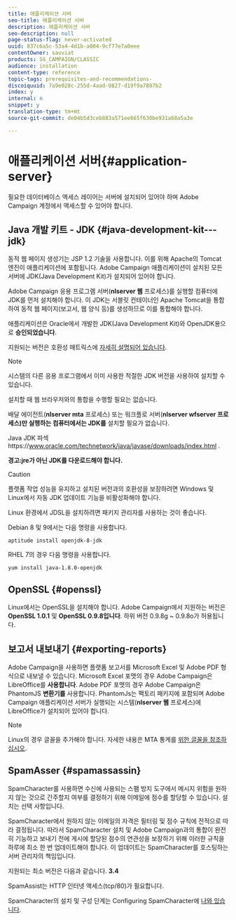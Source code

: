 ```yaml
---
title: 애플리케이션 서버
seo-title: 애플리케이션 서버
description: 애플리케이션 서버
seo-description: null
page-status-flag: never-activated
uuid: 837c6a5c-53a4-4d1b-a084-9cf77e7a0eee
contentOwner: sauviat
products: SG_CAMPAIGN/CLASSIC
audience: installation
content-type: reference
topic-tags: prerequisites-and-recommendations-
discoiquuid: 7a9e028c-255d-4aad-9827-d19f9a7897b2
index: y
internal: n
snippet: y
translation-type: tm+mt
source-git-commit: de04b5d3ceb883a571ee665f630be931a68a5a3e

---
```



# 애플리케이션 서버{#application-server}

필요한 데이터베이스 액세스 레이어는 서버에 설치되어 있어야 하며 Adobe Campaign 계정에서 액세스할 수 있어야 합니다.

## Java 개발 키트 - JDK {#java-development-kit---jdk}

동적 웹 페이지 생성기는 JSP 1.2 기술을 사용합니다. 이를 위해 Apache의 Tomcat 엔진이 애플리케이션에 포함됩니다. Adobe Campaign 애플리케이션이 설치된 모든 서버에 JDK(Java Development Kit)가 설치되어 있어야 합니다.

Adobe Campaign 응용 프로그램 서버(**nlserver 웹** 프로세스)를 실행할 컴퓨터에 JDK를 먼저 설치해야 합니다. 이 JDK는 서블릿 컨테이너인 Apache Tomcat을 통합하여 동적 웹 페이지(보고서, 웹 양식 등)를 생성하므로 이를 통합해야 합니다.

애플리케이션은 Oracle에서 개발한 JDK(Java Development Kit)와 OpenJDK용으로 **승인되었습니다**.

지원되는 버전은 호환성 매트릭스에 [자세히 설명되어 있습니다](https://helpx.adobe.com/campaign/kb/compatibility-matrix.html).

>[!NOTE]
>
>시스템의 다른 응용 프로그램에서 이미 사용한 적절한 JDK 버전을 사용하여 설치할 수 있습니다.
>  
>설치할 때 웹 브라우저와의 통합을 수행할 필요는 없습니다.
>
>배달 에이전트(**nlserver mta** 프로세스) 또는 워크플로 서버(**nlserver wfserver 프로세스)만 실행하는 컴퓨터에서는 JDK를** 설치할 필요가 없습니다.

Java JDK 파섹https://www.oracle.com/technetwork/java/javase/downloads/index.html [](https://www.oracle.com/technetwork/java/javase/downloads/index.html).

**경고:jre가 아닌 JDK를 다운로드해야 합니다.**

>[!CAUTION]
>
>플랫폼 작업 성능을 유지하고 설치된 버전과의 호환성을 보장하려면 Windows 및 Linux에서 자동 JDK 업데이트 기능을 비활성화해야 합니다.

Linux 환경에서 JDSL을 설치하려면 패키지 관리자를 사용하는 것이 좋습니다.

Debian 8 및 9에서는 다음 명령을 사용합니다.

```
aptitude install openjdk-8-jdk
```

RHEL 7의 경우 다음 명령을 사용합니다.

```
yum install java-1.8.0-openjdk
```

## OpenSSL {#openssl}

Linux에서는 OpenSSL을 설치해야 합니다. Adobe Campaign에서 지원하는 버전은 **OpenSSL 1.0.1** 및 **OpenSSL 0.9.8입니다**. 하위 버전 0.9.8g ~ 0.9.8o가 허용됩니다.

## 보고서 내보내기 {#exporting-reports}

Adobe Campaign을 사용하면 플랫폼 보고서를 Microsoft Excel 및 Adobe PDF 형식으로 내보낼 수 있습니다. Microsoft Excel 포맷의 경우 Adobe Campaign은 LibreOffice를 **사용합니다**. Adobe PDF 포맷의 경우 Adobe Campaign은 PhantomJS **변환기를** 사용합니다. PhantomJs는 팩토리 패키지에 포함되며 Adobe Campaign 애플리케이션 서버가 실행되는 시스템(**nlserver 웹** 프로세스)에 LibreOffice가 설치되어 있어야 합니다.

>[!NOTE]
>
>Linux의 경우 글꼴을 추가해야 합니다. 자세한 내용은 MTA 통계를 [위한 글꼴을 참조하십시오](../../installation/using/prerequisites-of-campaign-installation-in-linux.md#fonts-for-mta-statistics).

## SpamAsser {#spamassassin}

SpamCharacter를 사용하면 수신에 사용되는 스팸 방지 도구에서 메시지 위험을 원하지 않는 것으로 간주할지 여부를 결정하기 위해 이메일에 점수를 할당할 수 있습니다. 설치는 선택 사항입니다.

SpamCharacter에서 원하지 않는 이메일의 자격은 필터링 및 점수 규칙에 전적으로 따라 결정됩니다. 따라서 SpamCharacter 설치 및 Adobe Campaign과의 통합이 완전히 기능하고 보내기 전에 게시에 할당된 점수의 연관성을 보장하기 위해 이러한 규칙을 하루에 최소 한 번 업데이트해야 합니다. 이 업데이트는 SpamCharacter를 호스팅하는 서버 관리자의 책임입니다.

지원되는 최소 버전은 다음과 같습니다. **3.4**

SpamAssist는 HTTP 인터넷 액세스(tcp/80)가 필요합니다.

SpamCharacter의 설치 및 구성 단계는 Configuring SpamCharacter에 [나와 있습니다](../../installation/using/configuring-spamassassin.md).
